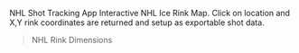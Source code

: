 NHL Shot Tracking App
Interactive NHL Ice Rink Map. Click on location and X,Y rink coordinates are returned and setup as exportable shot data.
> NHL Rink Dimensions
